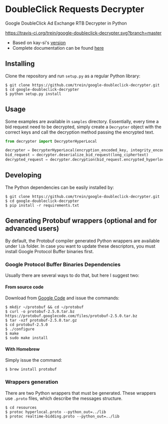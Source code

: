 # DoubleClick Requests Decrypter
Google DoubleClick Ad Exchange RTB Decrypter in Python

https://travis-ci.org/trein/google-doubleclick-decrypter.svg?branch=master

 - Based on kay-si's [version](https://github.com/kay-si/Google_AdEx_Decrypt)
 - Complete documentation can be found [here](https://developers.google.com/ad-exchange/rtb/)

## Installing
Clone the repository and run `setup.py` as a regular Python library:

```
$ git clone https://github.com/trein/google-doubleclick-decrypter.git
$ cd google-doubleclick-decrypter
$ python setup.py install
```

## Usage
Some examples are available in `samples` directory. Essentially, every time a bid request need to be decrypted, simply create a `Decrypter` object with the correct keys and call the decryption method passing the encrypted text.

```python
from decrypter import DecrypterHyperLocal

decrypter = DecrypterHyperLocal(encryption_encoded_key, integrity_encoded_key)
bid_request = decrypter.deserialize_bid_request(long_ciphertext)
decrypted_request = decrypter.decryption(bid_request.encrypted_hyperlocal_set)
```

## Developing
The Python dependencies can be easily installed by:

```
$ git clone https://github.com/trein/google-doubleclick-decrypter.git
$ cd google-doubleclick-decrypter
$ pip install -r requirements.txt
```

## Generating Protobuf wrappers (optional and for advanced users)
By default, the Protobuf compiler generated Python wrappers are available under `lib` folder. In case you want to update these descriptors, you must install Google Protocol Buffer binaries first.

### Google Protocol Buffer Binaries Dependencies
Usually there are several ways to do that, but here I suggest two:

#### From source code
Download from [Google Code](https://code.google.com/p/protobuf/) and issue the commands:

```
$ mkdir ~/protobuf && cd ~/protobuf
$ curl -o protobuf-2.5.0.tar.bz https://protobuf.googlecode.com/files/protobuf-2.5.0.tar.bz
$ tar -xzf protobuf-2.5.0.tar.gz
$ cd protobuf-2.5.0
$ ./configure
$ make
$ sudo make install
```

#### With Homebrew
Simply issue the command:

```
$ brew install protobuf
```

### Wrappers generation
There are two Python wrappers that must be generated. These wrappers use `.proto` files, which describe the messages structure.

```
$ cd resources
$ protoc hyperlocal.proto --python_out=../lib
$ protoc realtime-bidding.proto --python_out=../lib
```
